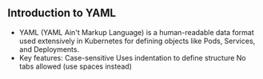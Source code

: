 ## Introduction to YAML
- YAML (YAML Ain't Markup Language) is a human-readable data format used extensively in Kubernetes for defining objects like Pods, Services, and Deployments.
- Key features:
    Case-sensitive
    Uses indentation to define structure
    No tabs allowed (use spaces instead)